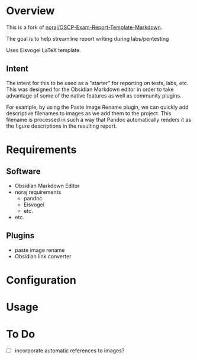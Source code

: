 # Overview
This is a fork of [noraj/OSCP-Exam-Report-Template-Markdown](https://github.com/noraj/OSCP-Exam-Report-Template-Markdown). 

The goal is to help streamline report writing during labs/pentesting

Uses Eisvogel LaTeX template.

## Intent
The intent for this to be used as a "starter" for reporting on tests, labs, etc.  This was designed for the Obsidian Markdown editor in order to take advantage of some of the native features as well as community plugins.

For example, by using the Paste Image Rename plugin, we can quickly add descriptive filenames to images as we add them to the project.  This filename is processed in such a way that Pandoc automatically renders it as the figure descriptions in the resulting report.

# Requirements
## Software
- Obsidian Markdown Editor
- noraj requirements
    - pandoc
    - Eisvogel
    - etc.
- etc.

## Plugins
- paste image rename
- Obsidian link converter

# Configuration


# Usage
## 

# To Do
- [ ] incorporate automatic references to images?